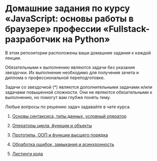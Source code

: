 # Домашние задания по курсу «JavaScript: основы работы в браузере» профессии «Fullstack-разработчик на Python»


В этом репозитории расположены ваши домашние задания к каждой лекции. 

Обязательными к выполнению являются задачи без указания звездочки. Их выполнение необходимо для получения зачета и диплома о профессиональной переподготовке.

Задачи со звездочкой (*) являются дополнительными задачами и/или задачами повышенной сложности. Они не являются обязательными к выполнению, но помогут вам глубже понять тему.

Любые вопросы по решению задач задавайте в чате курса.



1. [Основы синтаксиса, типы данных, условный оператор](1/)  

2. [Операторы цикла, функции и объекты](2/)

3. [Прототипы, ООП и функции высшего порядка](3/)  

4. [Обработка ошибок, замыкания и асинхронность](4/)

5. [Листинги кода](code/)
